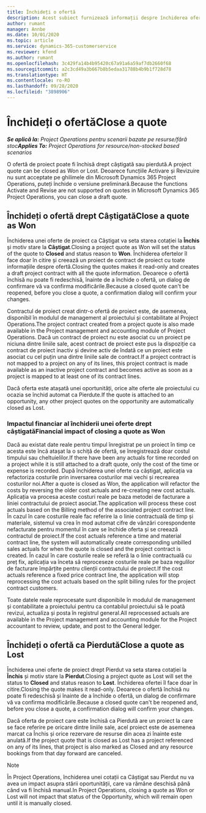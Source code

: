 ```yaml
---
title: Închideți o ofertă
description: Acest subiect furnizează informații despre închiderea ofertelor în Project Operations.
author: rumant
manager: Annbe
ms.date: 10/01/2020
ms.topic: article
ms.service: dynamics-365-customerservice
ms.reviewer: kfend
ms.author: rumant
ms.openlocfilehash: 3c429fa14b4b95420c67a91a6a59af7db2660f68
ms.sourcegitcommit: a2c3cd49a3b667b8b5edaa31788b4b9b1f728d78
ms.translationtype: HT
ms.contentlocale: ro-RO
ms.lasthandoff: 09/28/2020
ms.locfileid: "3898906"
---
```

# <a name="close-a-quote"></a><span data-ttu-id="f89c0-103">Închideți o ofertă</span><span class="sxs-lookup"><span data-stu-id="f89c0-103">Close a quote</span></span>

<span data-ttu-id="f89c0-104">_**Se aplică la:** Project Operations pentru scenarii bazate pe resurse/fără stoc_</span><span class="sxs-lookup"><span data-stu-id="f89c0-104">_**Applies To:** Project Operations for resource/non-stocked based scenarios_</span></span>

<span data-ttu-id="f89c0-105">O ofertă de proiect poate fi închisă drept câștigată sau pierdută.</span><span class="sxs-lookup"><span data-stu-id="f89c0-105">A project quote can be closed as Won or Lost.</span></span> <span data-ttu-id="f89c0-106">Deoarece funcțiile Activare și Revizuire nu sunt acceptate pe ghilimele din Microsoft Dynamics 365 Project Operations, puteți închide o versiune preliminară.</span><span class="sxs-lookup"><span data-stu-id="f89c0-106">Because the functions Activate and Revise are not supported on quotes in Microsoft Dynamics 365 Project Operations, you can close a draft quote.</span></span>

## <a name="close-a-quote-as-won"></a><span data-ttu-id="f89c0-107">Închideți o ofertă drept Câștigată</span><span class="sxs-lookup"><span data-stu-id="f89c0-107">Close a quote as Won</span></span>

<span data-ttu-id="f89c0-108">Închiderea unei oferte de proiect ca Câștigat va seta starea cotației la **Închis** și motiv stare la **Câștigat**.</span><span class="sxs-lookup"><span data-stu-id="f89c0-108">Closing a project quote as Won will set the status of the quote to **Closed** and status reason to **Won**.</span></span> <span data-ttu-id="f89c0-109">Închiderea ofertelor îl face doar în citire și creează un proiect de contract de proiect cu toate informațiile despre ofertă.</span><span class="sxs-lookup"><span data-stu-id="f89c0-109">Closing the quotes makes it read-only and creates a draft project contract with all the quote information.</span></span> <span data-ttu-id="f89c0-110">Deoarece o ofertă închisă nu poate fi redeschisă, înainte de a închide o ofertă, un dialog de confirmare vă va confirma modificările.</span><span class="sxs-lookup"><span data-stu-id="f89c0-110">Because a closed quote can't be reopened, before you close a quote, a confirmation dialog will confirm your changes.</span></span>

<span data-ttu-id="f89c0-111">Contractul de proiect creat dintr-o ofertă de proiect este, de asemenea, disponibil în modulul de management al proiectului și contabilitate al Project Operations.</span><span class="sxs-lookup"><span data-stu-id="f89c0-111">The project contract created from a project quote is also made available in the Project management and accounting module of Project Operations.</span></span> <span data-ttu-id="f89c0-112">Dacă un contract de proiect nu este asociat cu un proiect pe niciuna dintre liniile sale, acest contract de proiect este pus la dispoziție ca contract de proiect inactiv și devine activ de îndată ce un proiect este asociat cu cel puțin una dintre liniile sale de contract.</span><span class="sxs-lookup"><span data-stu-id="f89c0-112">If a project contract is not mapped to a project on any of its lines, this project contract is made available as an inactive project contract and becomes active as soon as a project is mapped to at least one of its contract lines.</span></span>

<span data-ttu-id="f89c0-113">Dacă oferta este atașată unei oportunități, orice alte oferte ale proiectului cu ocazia se închid automat ca Pierdute.</span><span class="sxs-lookup"><span data-stu-id="f89c0-113">If the quote is attached to an opportunity, any other project quotes on the opportunity are automatically closed as Lost.</span></span>

### <a name="financial-impact-of-closing-a-quote-as-won"></a><span data-ttu-id="f89c0-114">Impactul financiar al închiderii unei oferte drept câștigată</span><span class="sxs-lookup"><span data-stu-id="f89c0-114">Financial impact of closing a quote as Won</span></span>

<span data-ttu-id="f89c0-115">Dacă au existat date reale pentru timpul înregistrat pe un proiect în timp ce acesta este încă atașat la o schiță de ofertă, se înregistrează doar costul timpului sau cheltuielilor.</span><span class="sxs-lookup"><span data-stu-id="f89c0-115">If there have been any actuals for time recorded on a project while it is still attached to a draft quote, only the cost of the time or expense is recorded.</span></span> <span data-ttu-id="f89c0-116">După închiderea unei oferte ca câștigat, aplicația va refactoriza costurile prin inversarea costurilor mai vechi și recrearea costurilor noi.</span><span class="sxs-lookup"><span data-stu-id="f89c0-116">After a quote is closed as Won, the application will refactor the costs by reversing the older cost actuals and re-creating new cost actuals.</span></span> <span data-ttu-id="f89c0-117">Aplicația va procesa aceste costuri reale pe baza metodei de facturare a liniei contractului de proiect asociat.</span><span class="sxs-lookup"><span data-stu-id="f89c0-117">The application will process these cost actuals based on the Billing method of the associated project contract line.</span></span> <span data-ttu-id="f89c0-118">În cazul în care costurile reale fac referire la o linie contractuală de timp și materiale, sistemul va crea în mod automat cifre de vânzări corespondente nefacturate pentru momentul în care se închide oferta și se creează contractul de proiect.</span><span class="sxs-lookup"><span data-stu-id="f89c0-118">If the cost actuals reference a time and material contract line, the system will automatically create corresponding unbilled sales actuals for when the quote is closed and the project contract is created.</span></span> <span data-ttu-id="f89c0-119">În cazul în care costurile reale se referă la o linie contractuală cu preț fix, aplicația va înceta să reproceseze costurile reale pe baza regulilor de facturare împărțite pentru clienții contractului de proiect.</span><span class="sxs-lookup"><span data-stu-id="f89c0-119">If the cost actuals reference a fixed price contract line, the application will stop reprocessing the cost actuals based on the split billing rules for the project contract customers.</span></span>

<span data-ttu-id="f89c0-120">Toate datele reale reprocesate sunt disponibile în modulul de management și contabilitate a proiectului pentru ca contabilul proiectului să le poată revizui, actualiza și posta în registrul general.</span><span class="sxs-lookup"><span data-stu-id="f89c0-120">All reprocessed actuals are available in the Project management and accounting module for the Project accountant to review, update, and post to the General ledger.</span></span> 

## <a name="close-a-quote-as-lost"></a><span data-ttu-id="f89c0-121">Închideți o ofertă ca Pierdută</span><span class="sxs-lookup"><span data-stu-id="f89c0-121">Close a quote as Lost</span></span>

<span data-ttu-id="f89c0-122">Închiderea unei oferte de proiect drept Pierdut va seta starea cotației la **Închis** și motiv stare la **Pierdut**.</span><span class="sxs-lookup"><span data-stu-id="f89c0-122">Closing a project quote as Lost will set the status to **Closed** and status reason to **Lost**.</span></span> <span data-ttu-id="f89c0-123">Închiderea ofertei îl face doar în citire.</span><span class="sxs-lookup"><span data-stu-id="f89c0-123">Closing the quote makes it read-only.</span></span> <span data-ttu-id="f89c0-124">Deoarece o ofertă închisă nu poate fi redeschisă și înainte de a închide o ofertă, un dialog de confirmare vă va confirma modificările.</span><span class="sxs-lookup"><span data-stu-id="f89c0-124">Because a closed quote can't be reopened and, before you close a quote, a confirmation dialog will confirm your changes.</span></span>

<span data-ttu-id="f89c0-125">Dacă oferta de proiect care este închisă ca Pierdută are un proiect la care se face referire pe oricare dintre liniile sale, acel proiect este de asemenea marcat ca Închis și orice rezervare de resurse din acea zi înainte este anulată.</span><span class="sxs-lookup"><span data-stu-id="f89c0-125">If the project quote that is closed as Lost has a project referenced on any of its lines, that project is also marked as Closed and any resource bookings from that day forward are canceled.</span></span>

> [!NOTE]
> <span data-ttu-id="f89c0-126">În Project Operations, închiderea unei cotații ca Câștigat sau Pierdut nu va avea un impact asupra stării oportunității, care va rămâne deschisă până când va fi închisă manual.</span><span class="sxs-lookup"><span data-stu-id="f89c0-126">In Project Operations, closing a quote as Won or Lost will not impact that status of the Opportunity, which will remain open until it is manually closed.</span></span>
